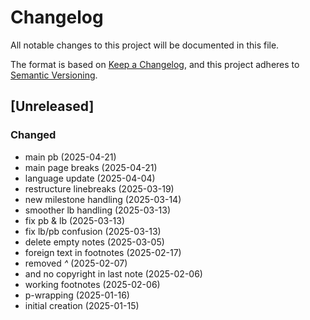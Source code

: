 # Changelog

All notable changes to this project will be documented in this file.

The format is based on [Keep a Changelog](https://keepachangelog.com/en/1.0.0/),
and this project adheres to [Semantic Versioning](https://semver.org/spec/v2.0.0.html).


## [Unreleased]

### Changed
- main pb (2025-04-21)
- main page breaks (2025-04-21)
- language update (2025-04-04)
- restructure linebreaks (2025-03-19)
- new milestone handling (2025-03-14)
- smoother lb handling (2025-03-13)
- fix pb & lb (2025-03-13)
- fix lb/pb confusion (2025-03-13)
- delete empty notes (2025-03-05)
- foreign text in footnotes (2025-02-17)
- removed _^_ (2025-02-07)
- and no copyright in last note (2025-02-06)
- working footnotes (2025-02-06)
- p-wrapping (2025-01-16)
- initial creation (2025-01-15)
